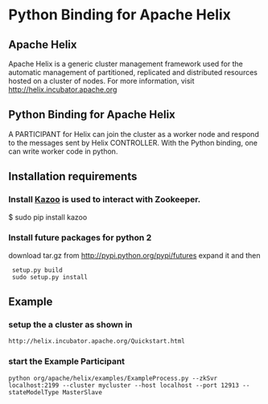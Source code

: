 # Python Binding for Apache Helix

## Apache Helix

Apache Helix is a generic cluster management framework used for the automatic management of partitioned, replicated and distributed resources hosted on a cluster of nodes.
For more information, visit http://helix.incubator.apache.org

## Python Binding for Apache Helix

A PARTICIPANT for Helix can join the cluster as a worker node and respond to the messages sent by Helix CONTROLLER. With the Python binding, one can write worker code in python.

## Installation requirements

### Install [Kazoo](https://github.com/python-zk/kazoo) is used to interact with Zookeeper. 

  $ sudo pip install kazoo
   
### Install future packages for python 2

  download tar.gz from http://pypi.python.org/pypi/futures
  expand it and then
  ```
   setup.py build
   sudo setup.py install
  ```

## Example 

### setup the a cluster as shown in 

    http://helix.incubator.apache.org/Quickstart.html

### start the Example Participant 

    python org/apache/helix/examples/ExampleProcess.py --zkSvr localhost:2199 --cluster mycluster --host localhost --port 12913 --stateModelType MasterSlave

